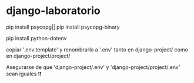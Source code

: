 # django-laboratorio

pip install psycopg|| pip install psycopg-binary


pip install python-dotenv


copiar '.env.template' y renombrarlo a '.env' tanto en django-project/ como en django-project/project/

Asegurarse de que 'django-project/.env' y 'django-project/project/.env' sean iguales ❗❗